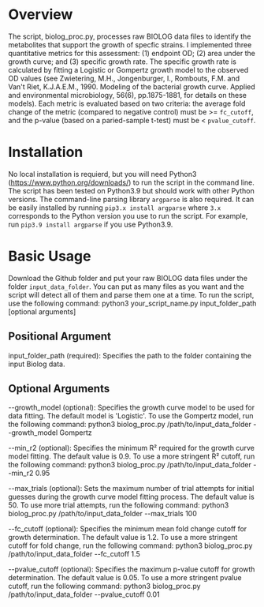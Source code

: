 # Overview
The script, biolog_proc.py, processes raw BIOLOG data files to identify the metabolites that support the growth of specfic strains. I implemented three quantitative metrics for this assessment: (1) endpoint OD; (2) area under the growth curve; and (3) specific growth rate. The specific growth rate is calculated by fitting a Logistic or Gompertz growth model to the observed OD values (see Zwietering, M.H., Jongenburger, I., Rombouts, F.M. and Van't Riet, K.J.A.E.M., 1990. Modeling of the bacterial growth curve. Applied and environmental microbiology, 56(6), pp.1875-1881, for details on these models). Each metric is evaluated based on two criteria: the average fold change of the metric (compared to negative control) must be >= `fc_cutoff`, and the p-value (based on a paried-sample t-test) must be < `pvalue_cutoff`.

# Installation
No local installation is requierd, but you will need Python3 (https://www.python.org/downloads/) to run the script in the command line. The script has been tested on Python3.9 but should work with other Python versions. The command-line parsing library `argparse` is also required. It can be easily installed by running `pip3.x install argparse` where `3.x` corresponds to the Python version you use to run the script. For example, run `pip3.9 install argparse` if you use Python3.9.

# Basic Usage
Download the Github folder and put your raw BIOLOG data files under the folder `input_data_folder`. You can put as many files as you want and the script will detect all of them and parse them one at a time. 
To run the script, use the following command:
python3 your_script_name.py input_folder_path [optional arguments]

## Positional Argument
input_folder_path (required): Specifies the path to the folder containing the input Biolog data.

## Optional Arguments
--growth_model (optional): Specifies the growth curve model to be used for data fitting. The default model is 'Logistic'.
To use the Gompertz model, run the following command:
python3 biolog_proc.py /path/to/input_data_folder --growth_model Gompertz

--min_r2 (optional): Specifies the minimum R² required for the growth curve model fitting. The default value is 0.9.
To use a more stringent R² cutoff, run the following command:
python3 biolog_proc.py /path/to/input_data_folder --min_r2 0.95

--max_trials (optional): Sets the maximum number of trial attempts for initial guesses during the growth curve model fitting process. The default value is 50.
To use more trial attempts, run the following command:
python3 biolog_proc.py /path/to/input_data_folder --max_trials 100

--fc_cutoff (optional): Specifies the minimum mean fold change cutoff for growth determination. The default value is 1.2.
To use a more stringent cutoff for fold change, run the following command:
python3 biolog_proc.py /path/to/input_data_folder --fc_cutoff 1.5

--pvalue_cutoff (optional): Specifies the maximum p-value cutoff for growth determination. The default value is 0.05.
To use a more stringent pvalue cutoff, run the following command:
python3 biolog_proc.py /path/to/input_data_folder --pvalue_cutoff 0.01
